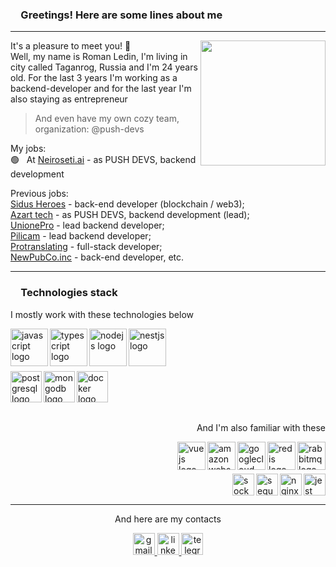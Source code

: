 <h3>&emsp;Greetings! Here are some lines about me</h3>
<hr>

<p>
  <img align="right" height="200" src="https://sun9-4.userapi.com/impg/VU4GzMV6SBnZ6vBs13g7iFbJFwkYNnAuqhDxeg/TqS2EfZUI8M.jpg?size=200x200&quality=95&sign=f73d0576e8d220b1277f314e5cc61ca6&type=album">
  It's a pleasure to meet you! 👋 <br>
  Well, my name is Roman Ledin, I'm living in city called Taganrog, Russia and I'm 24 years old. For the last 3 years I'm working as a backend-developer and for the last year I'm also staying as entrepreneur
    
  > And even have my own cozy team, organization: @push-devs

  My jobs: <br>
  🟢 &nbsp; At <a href="https://neiroseti.ai/" target="_blank">Neiroseti.ai</a> - as PUSH DEVS, backend development <br>

  Previous jobs: <br>
  <a href="https://sidusheroes.com/" target="_blank">Sidus Heroes</a> - back-end developer (blockchain / web3); <br>
  <a href="https://azart.tech/en/" target="_blank">Azart tech</a> - as PUSH DEVS, backend development (lead); <br>
  <a href="https://unionepro.ru" target="_blank">UnionePro</a> - lead backend developer; <br>
  <a href="https://pilicam.online" target="_blank">Pilicam</a> - lead backend developer; <br>
  <a href="https://protranslating.com" target="_blank">Protranslating</a> - full-stack developer; <br>
  <a href="https://newpub.co/" target="_blank">NewPubCo.inc</a> - back-end developer, etc.
</p>

<hr>
<h3>&emsp;Technologies stack</h3>

<div>

  
  <p align="left"> I mostly work with these technologies below </p>
  <img align="left" src="https://skillicons.dev/icons?i=js" height="60" alt="javascript logo"  />
  <img align="left" src="https://skillicons.dev/icons?i=ts" height="60" alt="typescript logo"  />
  <img align="left" src="https://skillicons.dev/icons?i=nodejs" height="60" alt="nodejs logo"  />
  <img align="left" src="https://skillicons.dev/icons?i=nestjs" height="60" alt="nestjs logo"  />
  
  <br clear="left">
  <div>
    <img height="8" />
  </div>

  <img align="left" src="https://skillicons.dev/icons?i=postgres" height="50" alt="postgresql logo"  />
  <img align="left" src="https://skillicons.dev/icons?i=mongodb" height="50" alt="mongodb logo"  />
  <img align="left" src="https://skillicons.dev/icons?i=docker" height="50" alt="docker logo"  />
</div>
  <br>
  <br>
  <br>
  <br>
  <p align="right"> And I'm also familiar with these </p>
<div>
  <img align="right" src="https://skillicons.dev/icons?i=rabbitmq" height="45" alt="rabbitmq logo"  />
  <img align="right" src="https://skillicons.dev/icons?i=redis" height="45" alt="redis logo"  />
  <img align="right" src="https://skillicons.dev/icons?i=gcp" height="45" alt="googlecloud logo"  />
  <img align="right" src="https://skillicons.dev/icons?i=aws" height="45" alt="amazonwebservices logo"  />
  <img align="right" src="https://skillicons.dev/icons?i=vue" height="45" alt="vuejs logo"  />
  
  <br>
  <br>
  <br>
  
  <img align="right" src="https://skillicons.dev/icons?i=jest" height="35" alt="jest logo"  />
  <img align="right" src="https://skillicons.dev/icons?i=nginx" height="35" alt="nginx logo"  />
  <img align="right" src="https://skillicons.dev/icons?i=sequelize" height="35" alt="sequelize logo"  />
  <img align="right" src="https://img.shields.io/badge/Socket.io-010101?logo=socketdotio&logoColor=white&style=for-the-badge" height="35" alt="socketio logo"  />
</div>

<br clear="both">
<hr clear="both">


<p align="center">And here are my contacts</p>
<div align="center">
  <a href="mailto:ledinromanwork@gmail.com" target="_blank">
    <img src="https://img.shields.io/static/v1?message=Gmail&logo=gmail&label=&color=D14836&logoColor=white&labelColor=&style=for-the-badge" height="35" alt="gmail logo"  />
  </a>
  <a href="https://www.linkedin.com/in/roman-ledin-3a8537269/" target="_blank">
    <img src="https://img.shields.io/static/v1?message=LinkedIn&logo=linkedin&label=&color=0077B5&logoColor=white&labelColor=&style=for-the-badge" height="35" alt="linkedin logo"  />
  </a>
  <a href="https://t.me/RLWBDV" target="_blank">
    <img src="https://img.shields.io/static/v1?message=Telegram&logo=telegram&label=&color=2CA5E0&logoColor=white&labelColor=&style=for-the-badge" height="35" alt="telegram logo"  />
  </a>
</div>
